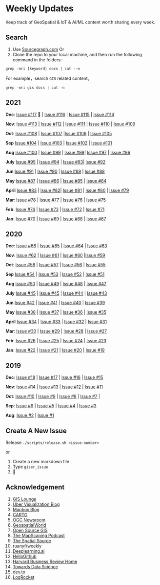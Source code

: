 # Weekly Updates

Keep track of GeoSpatial & IoT & AI/ML content worth sharing every week.

## Search

1. Use [Sourcegraph.com](https://sourcegraph.com/github.com/lkcozy/weekly)
   Or
2. Clone the repo to your local machine, and then run the following command in the folders:

```shell
grep -nri [keyword] docs | cat --n
```

For example，search `GIS` related content。

```shell
grep -nri gis docs | cat -n
```

## 2021

**Dec**: [Issue #117](docs/2021/issue-117.md) :rocket: | [Issue #116](docs/2021/issue-116.md) | [Issue #115](docs/2021/issue-115.md) | [Issue #114](docs/2021/issue-114.md)

**Nov**: [Issue #113](docs/2021/issue-113.md) | [Issue #112](docs/2021/issue-112.md) | [Issue #111](docs/2021/issue-111.md) | [Issue #110](docs/2021/issue-110.md) | [Issue #109](docs/2021/issue-109.md)

**Oct**: [Issue #108](docs/2021/issue-108.md) | [Issue #107](docs/2021/issue-107.md) |[Issue #106](docs/2021/issue-106.md) | [Issue #105](docs/2021/issue-105.md)

**Sep** [Issue #104](docs/2021/issue-104.md) | [Issue #103](docs/2021/issue-103.md) | [Issue #102](docs/2021/issue-102.md) | [Issue #101](docs/2021/issue-101.md)

**Aug** [Issue #100](docs/2021/issue-100.md) | [Issue #99](docs/2021/issue-99.md) | [Issue #98](docs/2021/issue-98.md)| [Issue #97](docs/2021/issue-97.md) | [Issue #96](docs/2021/issue-96.md)

**July** [Issue #95](docs/2021/issue-95.md) | [Issue #94](docs/2021/issue-94.md) | [Issue #93](docs/2021/issue-93.md)| [Issue #92](docs/2021/issue-92.md)

**Jun** [Issue #91](docs/2021/issue-91.md) | [Issue #90](docs/2021/issue-90.md) | [Issue #89](docs/2021/issue-89.md) | [Issue #88](docs/2021/issue-88.md)

**May** [Issue #87](docs/2021/issue-87.md) | [Issue #86](docs/2021/issue-86.md) | [Issue #85](docs/2021/issue-85.md) | [Issue #84](docs/2021/issue-84.md)

**April** [Issue #83](docs/2021/issue-83.md) | [Issue #82](docs/2021/issue-82.md)| [Issue #81](docs/2021/issue-81.md) | [Issue #80](docs/2021/issue-80.md) | [Issue #79](docs/2021/issue-79.md)

**Mar**: [Issue #78](docs/2021/issue-78.md) | [Issue #77](docs/2021/issue-77.md) | [Issue #76](docs/2021/issue-76.md) | [Issue #75](docs/2021/issue-75.md)

**Feb**: [Issue #74](docs/2021/issue-74.md) | [Issue #73](docs/2021/issue-73.md) | [Issue #72](docs/2021/issue-72.md) | [Issue #71](docs/2021/issue-71.md)

**Jan**: [Issue #70](docs/2021/issue-70.md) | [Issue #69](docs/2021/issue-69.md) | [Issue #68](docs/2021/issue-68.md) | [Issue #67](docs/2021/issue-67.md)

## 2020

**Dec**: [Issue #66](docs/2020/issue-66.md) | [Issue #65](docs/2020/issue-65.md) | [Issue #64](docs/2020/issue-64.md) | [Issue #63](docs/2020/issue-63.md)

**Nov**: [Issue #62](docs/2020/issue-62.md) | [Issue #61](docs/2020/issue-61.md) | [Issue #60](docs/2020/issue-60.md) |[Issue #59](docs/2020/issue-59.md)

**Oct**: [Issue #58](docs/2020/issue-58.md) | [Issue #57](docs/2020/issue-57.md) | [Issue #56](docs/2020/issue-56.md) | [Issue #55](docs/2020/issue-55.md)

**Sep** [Issue #54](docs/2020/issue-54.md) | [Issue #53](docs/2020/issue-53.md) | [Issue #52](docs/2020/issue-52.md) | [Issue #51](docs/2020/issue-51.md)

**Aug** [Issue #50](docs/2020/issue-50.md) | [Issue #49](docs/2020/issue-49.md) | [Issue #48](docs/2020/issue-48.md) | [Issue #47](docs/2020/issue-47.md)

**July** [Issue #45](docs/2020/issue-46.md) | [Issue #45](docs/2020/issue-45.md) | [Issue #44](docs/2020/issue-44.md) | [Issue #43](docs/2020/issue-43.md)

**Jun** [Issue #42](docs/2020/issue-42.md) | [Issue #41](docs/2020/issue-41.md) | [Issue #40](docs/2020/issue-40.md) | [Issue #39](docs/2020/issue-39.md)

**May** [Issue #38](docs/2020/issue-38.md) | [Issue #37](docs/2020/issue-37.md) | [Issue #36](docs/2020/issue-36.md) | [Issue #35](docs/2020/issue-35.md)

**April** [Issue #34](docs/2020/issue-34.md) | [Issue #33](docs/2020/issue-33.md) | [Issue #32](docs/2020/issue-32.md) | [Issue #31](docs/2020/issue-31.md)

**Mar**: [Issue #30](docs/2020/issue-30.md) | [Issue #29](docs/2020/issue-29.md) | [Issue #28](docs/2020/issue-28.md) | [Issue #27](docs/2020/issue-27.md)

**Feb**: [Issue #26](docs/2020/issue-26.md) | [Issue #25](docs/2020/issue-25.md) | [Issue #24](docs/2020/issue-24.md) | [Issue #23](docs/2020/issue-23.md)

**Jan**: [Issue #22](docs/2020/issue-22.md) | [Issue #21](docs/2020/issue-21.md) | [Issue #20](docs/2020/issue-20.md) | [Issue #19](docs/2020/issue-19.md)

## 2019

**Dec**: [Issue #18](docs/2019/issue-18.md) | [Issue #17](docs/2019/issue-17.md) | [Issue #16](docs/2019/issue-16.md) | [Issue #15](docs/2019/issue-15.md)

**Nov**: [Issue #14](docs/2019/issue-14.md) | [Issue #13](docs/2019/issue-13.md) | [Issue #12](docs/2019/issue-12.md) | [Issue #11](docs/2019/issue-11.md)

**Oct**: [Issue #10](docs/2019/issue-10.md) | [Issue #9](docs/2019/issue-9.md) | [Issue #8](docs/2019/issue-8.md) | [Issue #7](docs/2019/issue-7.md) |

**Sep**: [Issue #6](docs/2019/issue-6.md) | [Issue #5](docs/2019/issue-5.md) | [Issue #4](docs/2019/issue-4.md) | [Issue #3](docs/2019/issue-3.md)

**Aug**: [Issue #2](docs/2020/issue-2.md) | [Issue #1](docs/2020/issue-1.md)

## Create A New Issue

Release `./scripts/release.sh <issue-number>`

or

1. Create a new markdown file
2. Type `giser_issue`
3. 🚀

## Acknowledgement

1. [GIS Lounge](https://www.gislounge.com/)
2. [Uber Visualization Blog](https://medium.com/vis-gl)
3. [Mapbox Blog](https://webflow-blog.mbxsandbox.com/blog)
4. [CARTO](https://carto.com/blog/categories/news/)
5. [OGC Newsroom](https://www.ogc.org/pressroom/pressreleases)
6. [GeospatialWorld](https://www.geospatialworld.net/)
7. [Open Source GIS](https://osgis.org/)
8. [The MapScaping Podcast](https://mapscaping.podbean.com/)
9. [The Spatial Source](https://www.spatialsource.com.au/)
10. [ruanyf/weekly](https://github.com/ruanyf/weekly)
11. [Deeplearning.ai](https://www.deeplearning.ai/)
12. [HelloGithub](https://hellogithub.com/)
13. [Harvard Business Review Home](https://hbr.org/)
14. [Towards Data Science](https://medium.com/tag/towards-data-science)
15. [dev.to](https://dev.to/)
16. [LogRocket](https://blog.logrocket.com/)

